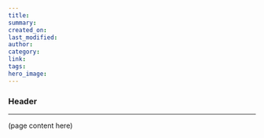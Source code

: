 ```yaml
---
title: 
summary: 
created_on: 
last_modified: 
author: 
category: 
link: 
tags: 
hero_image:
---
```


### Header

---

(page content here)